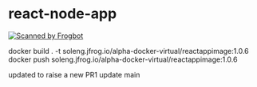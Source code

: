 # react-node-app
[![Scanned by Frogbot](https://raw.github.com/jfrog/frogbot/master/images/frogbot-badge.svg)](https://docs.jfrog-applications.jfrog.io/jfrog-applications/frogbot)


docker build . -t soleng.jfrog.io/alpha-docker-virtual/reactappimage:1.0.6
docker push soleng.jfrog.io/alpha-docker-virtual/reactappimage:1.0.6

updated to raise a new PR1
update main
